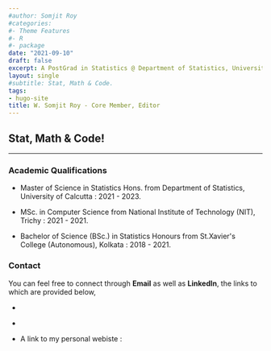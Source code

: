 ```yaml
---
#author: Somjit Roy
#categories:
#- Theme Features
#- R
#- package
date: "2021-09-10"
draft: false
excerpt: A PostGrad in Statistics @ Department of Statistics, University of Calcutta, having interests in Theoretical/Applied Probability and Statistics - Random Walks, Markov Chains, Design of Experiments || Computational Statistics - Simulation, Data Science and ML || Quantum Cryptography, Combinatorial Designs.
layout: single
#subtitle: Stat, Math & Code.
tags:
- hugo-site
title: W. Somjit Roy - Core Member, Editor
---
```


## Stat, Math & Code!

---

### Academic Qualifications

* Master of Science in Statistics Hons. from Department of Statistics, University of Calcutta : 2021 - 2023.

* MSc. in Computer Science from National Institute of Technology (NIT), Trichy : 2021 - 2021.

* Bachelor of Science (BSc.) in Statistics Honours from St.Xavier's College (Autonomous), Kolkata : 2018 - 2021.


### Contact

You can feel free to connect through **Email** as well as **LinkedIn**, the links to which are provided below,

* <a href = "https://www.linkedin.com/in/somjit-r-6b0965114/"><i class="fab fa-linkedin-in"></i></a> 

* <a href = mailto:somjit.roy2001@gmail.com><i class="fas fa-envelope"></i></a>

* A link to my personal webiste : <a href = "https://roy-sr-007.github.io/"><i class="fas fa-blog"></i></a>